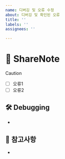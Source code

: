 ```yaml
---
name: 디버깅 및 오류 수정
about: 디버깅 및 확인된 오류
title: ''
labels: ''
assignees: ''

---
```


# :notebook_with_decorative_cover: ShareNote
> [!CAUTION]
> <!-- 수정해야 할 내용(오류)을 작성 및 체크박스로 해결여부를 표시합니다. -->
> - [ ] 오류1
> - [ ] 오류2

## :hammer_and_wrench: Debugging
<!-- 디버깅 내용을 작성하세요. -->
- 

## :bell: 참고사항
<!-- 기타사항을 작성하세요. -->
-
